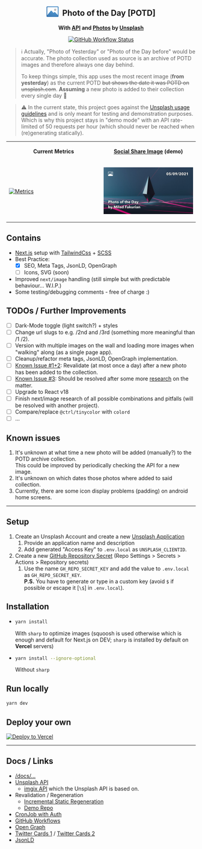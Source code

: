 
<div align="center">

  ## <a href="#readme"><img valign="bottom" width="32px" height="32px" src="/src/assets/favicon/faviconPrd/favicon.svg?raw=true&sanitize=true" /></a>&nbsp; Photo of the Day [POTD]
**With [API](https://unsplash.com/documentation) and [Photos](https://unsplash.com/collections/1459961) by [Unsplash](https://unsplash.com)**
<!--
  [![GitHub last commit](https://img.shields.io/github/last-commit/grmpf/photo-of-the-day-unsplash?styleXY=for-the-badge&labelColorXY=000000&label=Last%20commit)](https://github.com/grmpf/photo-of-the-day-unsplash/commits/master)
-->
  [![GitHub Workflow Status](https://img.shields.io/github/workflow/status/grmpf/photo-of-the-day-unsplash/cron-6am-daily?label=Revalidation%20Cron%20@%206am&logo=github&labelColorXY=000000)](https://github.com/grmpf/photo-of-the-day-unsplash/actions/workflows/cron-6am.yaml)

</div>


> ℹ️ Actually, "Photo of Yesterday" or "Photo of the Day before" would be accurate.
> The photo collection used as source is an archive of POTD images and therefore always one day behind.
>
> To keep things simple, this app uses the most recent image (**from yesterday**) as the current POTD ~~but shows the date it was POTD on unsplash.com~~.
> **Assuming** a new photo is added to their collection every single day 🤞

> ⚠️ In the current state, this project goes against the [Unsplash usage guidelines](https://help.unsplash.com/en/articles/2511245-unsplash-api-guidelines) and is only meant for testing and demonstration purposes.
> Which is why this project stays in "demo mode" with an API rate-limited of 50 requests per hour (which should never be reached when (re)generating statically).


<table>
<tr>
  <th width="50%">

  Current Metrics

  </th>
  <th width="50%">

  [Social Share Image](docs/share-imgs.md) (demo)

  </th>
</tr>

<tr>
  <td>

[![Metrics](https://metrics.lecoq.io/grmpf?template=classic&base.header=0&base.activity=0&base.community=0&base.repositories=0&base.metadata=1&pagespeed=1&pagespeed.url=https%3A%2F%2Fphoto-of-the-day-unsplash.vercel.app&pagespeed.detailed=false&pagespeed.screenshot=true&config.timezone=Europe%2FZurich&config.animations=false)](#)

  </td>
  <td>

[![Share Image](src/assets/share-demo/photo-1617396900799-f4ec2b43c7ae-og.jpg)](#)  

  </td>
</tr>
</table>


## Contains

- [Next.js](https://nextjs.org) setup with [TailwindCss](https://tailwindcss.com/) + [SCSS](https://sass-lang.com)
- Best Practice:
  - [x] SEO, Meta Tags, JsonLD, OpenGraph  
  + [ ] Icons, SVG (soon)
- Improved `next/image` handling (still simple but with predictable behaviour... W.I.P.)
- Some testing/debugging comments - free of charge :)

## TODOs / Further Improvements

- [ ] Dark-Mode toggle (light switch?) + styles
- [ ] Change url slugs to e.g. /2nd and /3rd (something more meaningful than /1 /2).
- [ ] Version with multiple images on the wall and loading more images when "walking" along (as a single page app).
- [ ] Cleanup/refactor meta tags, JsonLD, OpenGraph implementation.
- [ ] [Known Issue #1+2](#known-issues): Revalidate (at most once a day) after a new photo has been added to the collection.
- [ ] [Known Issue #3](#known-issues): Should be resolved after some more [research](https://github.com/grmpf/vanilla-icontest-pwa/) on the matter.
- [ ] Upgrade to React v18
- [ ] Finish next/image research of all possible combinations and pitfalls (will be resolved with another project).
- [ ] Compare/replace `@ctrl/tinycolor` with `colord`
- [ ] ...

## Known issues

1. It's unknown at what time a new photo will be added (manually?) to the POTD archive collection.  
   This could be improved by periodically checking the API for a new image.
1. It's unknown on which dates those photos where added to said collection.
1. Currently, there are some icon display problems (padding) on android home screens.

-----

## Setup

1. Create an Unsplash Account and create a new [Unsplash Application](https://unsplash.com/oauth/applications)
   1. Provide an application name and description
   1. Add generated "Access Key" to `.env.local` as `UNSPLASH_CLIENTID`.
1. Create a new [GitHub Repository Secret](https://github.com/YOUR_USER/YOUR_REPO/settings/secrets/actions "Link needs to be adapted") (Repo Settings > Secrets > Actions > Repository secrets)
   1. Use the name `GH_REPO_SECRET_KEY` and add the value to `.env.local` as `GH_REPO_SECRET_KEY`.  
   **P.S.** You have to generate or type in a custom key (avoid `$` if possible or escape it [`\$`] in `.env.local`). 

## Installation

- ```bash
  yarn install
  ```
  With `sharp` to optimize images (squoosh is used otherwise which is enough and default for Next.js on DEV; `sharp` is installed by default on **Vercel** servers)

- ```bash
  yarn install --ignore-optional
  ```
  Without `sharp`



## Run locally

```bash
yarn dev
```

## Deploy your own

[![Deploy to Vercel](https://img.shields.io/badge/Deploy_to-Vercel-1966D2?&logo=vercel&style=for-the-badge)](https://vercel.com/new/clone?repository-url=https%3A%2F%2Fgithub.com%2Fgrmpf%2Fphoto-of-the-day-unsplash&env=UNSPLASH_CLIENTID,GH_REPO_SECRET_KEY,NEXT_PUBLIC_HOST,NEXT_PUBLIC_UNSPLASH_APP_NAME&envDescription=Check%20link%20for%20details%20-%3E&envLink=https%3A%2F%2Fgithub.com%2Fgrmpf%2Fphoto-of-the-day-unsplash%2Fblob%2Fmaster%2Fdocs%2Fenv-vars.md&project-name=photo-of-the-day-unsplash&repo-name=photo-of-the-day-unsplash&demo-title=Photo%20of%20the%20Day&demo-description=A%20statically%20generated%20site%20showing%20the%20last%203%20images%20(by%20Unsplash).&demo-url=https%3A%2F%2Fphoto-of-the-day-unsplash.vercel.app&demo-image=https%3A%2F%2Fraw.githubusercontent.com%2Fgrmpf%2Fphoto-of-the-day-unsplash%2Fmaster%2Fpublic%2Fassets%2Fscreenshots%2Fscreenshot-1.jpg)

-----

## Docs / Links

- [/docs/...](docs#readme)
- [Unsplash API](https://unsplash.com/documentation)
  - [imgix API](https://docs.imgix.com/apis/rendering) which the Unsplash API is based on.
- Revalidation / Regeneration
  - [Incremental Static Regeneration](https://nextjs.org/docs/basic-features/data-fetching/incremental-static-regeneration#on-demand-revalidation-beta)
  - [Demo Repo](https://github.com/leerob/on-demand-isr)
- [CronJob with Auth](https://vercel.com/docs/concepts/solutions/cron-jobs)
- [GitHub Workflows](https://docs.github.com/en/actions/using-workflows/workflow-syntax-for-github-actions)
- [Open Graph](https://ogp.me/)
- [Twitter Cards 1](https://developer.twitter.com/en/docs/twitter-for-websites/cards/guides/getting-started)
  / [Twitter Cards 2](https://developer.twitter.com/en/docs/twitter-for-websites/cards/overview/summary-card-with-large-image)
- [JsonLD](https://schema.org/)


